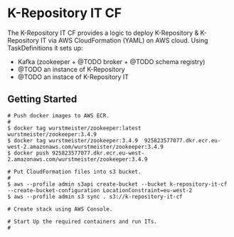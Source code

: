 # K-Repository IT CF

The K-Repository IT CF provides a logic to deploy K-Repository & K-Repository IT via AWS CloudFormation (YAML) on AWS cloud.
Using TaskDefinitions it sets up:
- Kafka (zookeeper + @TODO broker + @TODO schema registry)
- @TODO an instance of K-Repository
- @TODO an instace of K-Repository IT

## Getting Started

```
# Push docker images to AWS ECR.
#
$ docker tag wurstmeister/zookeeper:latest  wurstmeister/zookeeper:3.4.9
$ docker tag wurstmeister/zookeeper:3.4.9  925823577077.dkr.ecr.eu-west-2.amazonaws.com/wurstmeister/zookeeper:3.4.9
$ docker push 925823577077.dkr.ecr.eu-west-2.amazonaws.com/wurstmeister/zookeeper:3.4.9

# Put CloudFormation files into s3 bucket.
#
$ aws --profile admin s3api create-bucket --bucket k-repository-it-cf --create-bucket-configuration LocationConstraint=eu-west-2
$ aws --profile admin s3 sync . s3://k-repository-it-cf

# Create stack using AWS Console.

# Start Up the required containers and run ITs.
#
```

